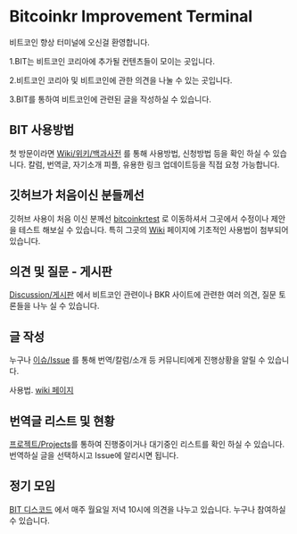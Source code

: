 # Bitcoinkr Improvement Terminal

비트코인 향상 터미널에 오신걸 환영합니다.

1.BIT는 비트코인 코리아에 추가될 컨텐츠들이 모이는 곳입니다.

2.비트코인 코리아 및 비트코인에 관한 의견을 나눌 수 있는 곳입니다.

3.BIT를 통하여 비트코인에 관련된 글을 작성하실 수 있습니다.



## BIT 사용방법

첫 방문이라면 [Wiki/위키/백과사전](https://github.com/bitcoinkrorg/Bitcoinkr-Improvement-Terminal/wiki) 를 통해 사용방법, 신청방법 등을 확인 하실 수 있습니다.
칼럼, 번역글, 자기소개 피플, 유용한 링크 업데이트등을 직접 요청 가능합니다.


## 깃허브가 처음이신 분들께선

깃허브 사용이 처음 이신 분께선 [bitcoinkrtest](https://github.com/bitcoinkrorg/bitcoinkrtest) 로 이동하셔서 그곳에서 수정이나 제안을 테스트 해보실 수 있습니다.  특히 그곳의 [Wiki](https://github.com/bitcoinkrorg/bitcoinkrtest/wiki) 페이지에 기초적인 사용법이 첨부되어 있습니다.


## 의견 및 질문 - 게시판

[Discussion/게시판](https://github.com/bitcoinkrorg/Bitcoinkr-Improvement-Terminal/discussions) 에서 비트코인 관련이나 BKR 사이트에 관련한 여러 의견, 질문 토론들을 나누 실 수 있습니다.


## 글 작성

누구나 [이슈/Issue](https://github.com/bitcoinkrorg/Bitcoinkr-Improvement-Terminal/issues) 를 통해 번역/칼럼/소개 등 커뮤니티에게 진행상황을 알릴 수 있습니다.

사용법. [wiki 페이지](https://github.com/bitcoinkrorg/Bitcoinkr-Improvement-Terminal/wiki)


## 번역글 리스트 및 현황

[프로젝트/Projects](https://github.com/users/bitcoinkrorg/projects/1)를 통하여 진행중이거나 대기중인 리스트를 확인 하실 수 있습니다.  번역하실 글을 선택하시고 Issue에 알리시면 됩니다.



## 정기 모임

[BIT 디스코드](https://discord.gg/YQdyuCcxZH) 에서 매주 월요일 저녁 10시에 의견을 나누고 있습니다.
누구나 참여하실 수 있습니다.





